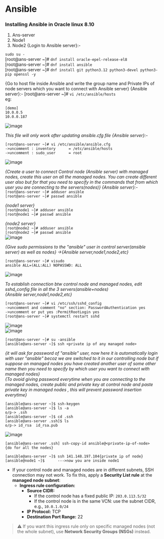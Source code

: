 # Ansible

### Installing Ansible in Oracle linux 8.10
1. Ans-server
2. Node1
3. Node2
{Login to Ansible server}:-

`sudo su -`  
[root@ans-server ~]# `dnf install oracle-epel-release-el8`  
[root@ans-server ~]# `dnf install ansible`   
[root@ans-server ~]# `dnf install git python3.12 python3-devel python3-pip openssl -y`  


{Go to host file inside Ansible and write the group name and Private IPs of node servers which you want to connect with Ansible server}
{Ansible server}:-
[root@ans-server ~]# `vi /etc/ansible/hosts`  
eg: 
```
[demo]
10.0.0.5
10.0.0.187
```

![image](https://github.com/user-attachments/assets/c5b53982-f693-4d2d-a7a1-2ce36dcddd5b)  

*This file will only work after updating ansible.cfg file*
*{Ansible server}:-*
```
[root@ans-server ~]# vi /etc/ansible/ansible.cfg
->uncomment : inventory      = /etc/ansible/hosts
->uncomment : sudo_user      = root
```
![image](https://github.com/user-attachments/assets/00da1dab-b1f8-4e28-be07-f8a51610f3f2)  

*{Create a user to connect Control node (Ansible server) with  managed nodes, create this user on all the managed nodes. You can create different user also but for that you need to specify in the commands that from which user you are connecting to the servers(nodes)}*
*{Ansible server}:-*  
`[root@ans-server ~]# adduser ansible`  
`[root@ans-server ~]# passwd ansible`  

*{node1 server}*  
`[root@node1 ~]# adduser ansible`  
`[root@node1 ~]# passwd ansible`

*{node2 server}*  
`[root@node2 ~]# adduser ansible`  
`[root@node2 ~]# passwd ansible`  
![image](https://github.com/user-attachments/assets/d2bf69b9-462d-4a54-aaf9-15e4edbcf432)  

*{Give sudo permissions to the "ansible" user in control server(ansible server) as well as nodes} ->{Ansible server,node1,node2,etc}*  
```
[root@ans-server ~]# visudo
ansible ALL=(ALL:ALL) NOPASSWD: ALL
```  
![image](https://github.com/user-attachments/assets/1c97b54e-2c2f-412a-a5fc-1c87d34110b1)  


*To establish connection btw control node and managed nodes, edit sshd_config file in all the 3 servers(ansible+nodes)*  
*{Ansible server,node1,node2,etc}*  
```
[root@ans-server ~]# vi /etc/ssh/sshd_config
->uncomment and comment "no" section: PasswordAuthentication yes
->uncomment or put yes :PermitRootLogin yes
[root@ans-server ~]# systemctl restart sshd

```

![image](https://github.com/user-attachments/assets/b3cccc95-bb86-4fb7-9a1a-27c1d4a7deca)  
![image](https://github.com/user-attachments/assets/615ea0c9-968f-49ed-bd74-20f449a7195e)  

```
[root@ans-server ~]# su -ansible
[ansible@ans-server ~]$ ssh <private ip of any managed node>
```

*{it will ask for password of "ansible" user, now here it is automatically login with user "ansible" becoz we are switched to it in our controlling node but if suppose on managed nodes you have created another user of some other name then you need to specify by which user you want to connect with managed nodes}*  
*{To avoid giving password everytime when you are connecting to the managed nodes, create public and private key at control node and paste private key in managed nodes , this will prevent password insertion everytime}*  

```
[ansible@ans-server ~]$ ssh-keygen
[ansible@ans-server ~]$ ls -a
o/p-> .ssh
[ansible@ans-server ~]$ cd .ssh
[ansible@ans-server .ssh]$ ls
o/p-> id_rsa  id_rsa.pub
```
![image](https://github.com/user-attachments/assets/13f0e35a-8521-4cd4-b25e-0182ab3cf3dc)

```
[ansible@ans-server .ssh] ssh-copy-id ansible@<private-ip-of-node>
{do for all the nodes}

[ansible@ans-server ~]$ ssh 141.148.197.104{private ip of node}
[ansible@node1 ~]$      --->now you are inside node1
```

- If your control node and managed nodes are in different subnets, SSH connection may not work. To fix this, apply a **Security List rule** at the **managed node subnet**:
  - **Ingress rule configuration:**
    - **Source CIDR:**
      - If the control node has a fixed public IP: `203.0.113.5/32`
      - If the control node is in the same VCN: use the subnet CIDR, e.g., `10.0.1.0/24`
    - **IP Protocol:** TCP  
    - **Destination Port Range:** 22

> ⚠️ If you want this ingress rule only on specific managed nodes (not the whole subnet), use **Network Security Groups (NSGs)** instead.
